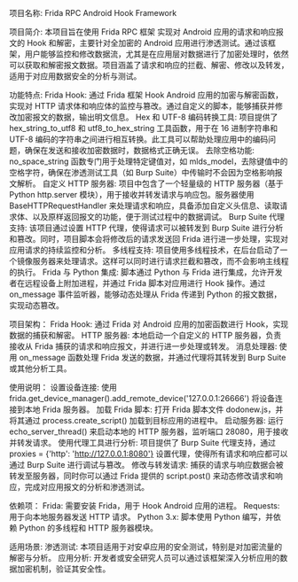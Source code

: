 项目名称: Frida RPC Android Hook Framework

项目简介:
本项目旨在使用 Frida RPC 框架 实现对 Android 应用的请求和响应报文的 Hook 和解密，主要针对全加密的 Android 应用进行渗透测试。通过该框架，用户能够监控和修改数据流，尤其是在应用层对数据进行了加密处理时，依然可以获取和解密报文数据。项目涵盖了请求和响应的拦截、解密、修改以及转发，适用于对应用数据安全的分析与测试。

功能特点:
Frida Hook: 通过 Frida 框架 Hook Android 应用的加密与解密函数，实现对 HTTP 请求体和响应体的监控与篡改。通过自定义的脚本，能够捕获并修改加密报文的数据，输出明文信息。
Hex 和 UTF-8 编码转换工具: 项目提供了 hex_string_to_utf8 和 utf8_to_hex_string 工具函数，用于在 16 进制字符串和 UTF-8 编码的字符串之间进行相互转换。此工具可以帮助处理应用中的编码问题，确保在发送和接收加密数据时，数据格式正确无误。
去除空格功能: no_space_string 函数专门用于处理特定键值对，如 mlds_model，去除键值中的空格字符，确保在渗透测试工具（如 Burp Suite）中传输时不会因为空格影响报文解析。
自定义 HTTP 服务器: 项目中包含了一个轻量级的 HTTP 服务器（基于 Python http.server 模块），用于接收并转发请求与响应包。服务器使用 BaseHTTPRequestHandler 来处理请求和响应，具备添加自定义头信息、读取请求体、以及原样返回报文的功能，便于测试过程中的数据调试。
Burp Suite 代理支持: 该项目通过设置 HTTP 代理，使得请求可以被转发到 Burp Suite 进行分析和篡改。同时，项目脚本会将修改后的请求发送回 Frida 进行进一步处理，实现对应用请求的持续监控和分析。
多线程支持: 项目使用多线程技术，在后台启动了一个镜像服务器来处理请求。这样可以同时进行请求拦截和篡改，而不会影响主线程的执行。
Frida 与 Python 集成: 脚本通过 Python 与 Frida 进行集成，允许开发者在远程设备上附加进程，并通过 Frida 脚本对应用进行 Hook 操作。通过 on_message 事件监听器，能够动态处理从 Frida 传递到 Python 的报文数据，实现动态篡改。

项目架构：
Frida Hook: 通过 Frida 对 Android 应用的加密函数进行 Hook，实现数据的捕获和解密。
HTTP 服务器: 本地启动一个自定义的 HTTP 服务器，负责接收从 Frida 捕获的请求和响应报文，并进行进一步处理或转发。
消息处理器: 使用 on_message 函数处理 Frida 发送的数据，并通过代理将其转发到 Burp Suite 或其他分析工具。

使用说明：
设置设备连接: 使用 frida.get_device_manager().add_remote_device('127.0.0.1:26666') 将设备连接到本地 Frida 服务器。
加载 Frida 脚本: 打开 Frida 脚本文件 dodonew.js，并将其通过 process.create_script() 加载到目标应用的进程中。
启动服务器: 运行 echo_server_thread() 来启动本地的 HTTP 服务器，监听端口 28080，用于接收并转发请求。
使用代理工具进行分析: 项目提供了 Burp Suite 代理支持，通过 proxies = {'http': 'http://127.0.0.1:8080'} 设置代理，使得所有请求和响应都可以通过 Burp Suite 进行调试与篡改。
修改与转发请求: 捕获的请求与响应数据会被转发至服务器，同时你可以通过 Frida 提供的 script.post() 来动态修改请求和响应，完成对应用报文的分析和渗透测试。

依赖项：
Frida: 需要安装 Frida，用于 Hook Android 应用的进程。
Requests: 用于向本地服务器发送 HTTP 请求。
Python 3.x: 脚本使用 Python 编写，并依赖 Python 的多线程和 HTTP 服务器模块。

适用场景:
渗透测试: 本项目适用于对安卓应用的安全测试，特别是对加密流量的解密与分析。
应用分析: 开发者或安全研究人员可以通过该框架深入分析应用的数据加密机制，验证其安全性。

